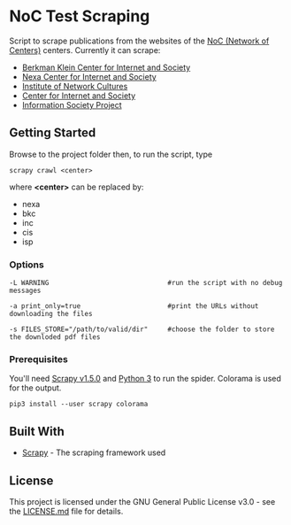 # NoC Test Scraping

Script to scrape publications from the websites of the [NoC (Network of Centers)](https://networkofcenters.net/) centers.
Currently it can scrape:
* [Berkman Klein Center for Internet and Society](https://cyber.harvard.edu/)
* [Nexa Center for Internet and Society](https://nexa.polito.it/)
* [Institute of Network Cultures](http://cyberlaw.stanford.edu/)
* [Center for Internet and Society](http://networkcultures.org/)
* [Information Society Project](https://law.yale.edu/isp)

## Getting Started

Browse to the project folder then, to run the script, type

```
scrapy crawl <center>
```
where <b>&lt;center&gt;</b> can be replaced by:
* nexa
* bkc
* inc
* cis
* isp

### Options
```
-L WARNING                              #run the script with no debug messages

-a print_only=true                      #print the URLs without downloading the files

-s FILES_STORE="/path/to/valid/dir"     #choose the folder to store the downloded pdf files
```

### Prerequisites

You'll need [Scrapy v1.5.0](https://scrapy.org/) and [Python 3](https://www.python.org/download/releases/3.0/) to run the spider.
Colorama is used for the output.

` pip3 install --user scrapy colorama `

## Built With

* [Scrapy](https://scrapy.org/) - The scraping framework used

## License

This project is licensed under the GNU General Public License v3.0 - see the [LICENSE.md](LICENSE.md) file for details.
